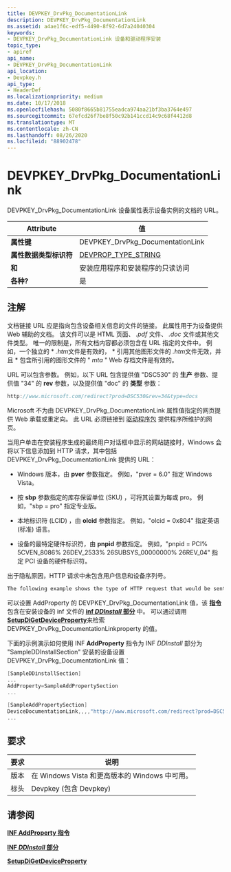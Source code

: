 ```yaml
---
title: DEVPKEY_DrvPkg_DocumentationLink
description: DEVPKEY_DrvPkg_DocumentationLink
ms.assetid: a4ae1f6c-edf5-4490-8f92-6d7a24040304
keywords:
- DEVPKEY_DrvPkg_DocumentationLink 设备和驱动程序安装
topic_type:
- apiref
api_name:
- DEVPKEY_DrvPkg_DocumentationLink
api_location:
- Devpkey.h
api_type:
- HeaderDef
ms.localizationpriority: medium
ms.date: 10/17/2018
ms.openlocfilehash: 5080f8665b81755eadca974aa21bf3ba3764e497
ms.sourcegitcommit: 67efcd26f7be8f50c92b141ccd14c9c68f4412d8
ms.translationtype: MT
ms.contentlocale: zh-CN
ms.lasthandoff: 08/26/2020
ms.locfileid: "88902478"
---
```

# <a name="devpkey_drvpkg_documentationlink"></a>DEVPKEY_DrvPkg_DocumentationLink

DEVPKEY_DrvPkg_DocumentationLink 设备属性表示设备实例的文档的 URL。

|Attribute|值|
|----|----|
|**属性键**|DEVPKEY_DrvPkg_DocumentationLink|
|**属性数据类型标识符**|[DEVPROP_TYPE_STRING](devprop-type-string.md)|
|**和**|安装应用程序和安装程序的只读访问|
|**各种?**|是|

## <a name="remarks"></a>注解

文档链接 URL 应是指向包含设备相关信息的文件的链接。 此属性用于为设备提供 Web 辅助的文档。 该文件可以是 HTML 页面、 *.pdf* 文件、 *.doc* 文件或其他文件类型。 唯一的限制是，所有文档内容都必须包含在 URL 指定的文件中。 例如，一个独立的 \* *.htm*文件是有效的， \* 引用其他图形文件的 *.htm*文件无效，并且 \* 包含所引用的图形文件的 " *mta* " Web 存档文件是有效的。

URL 可以包含参数。 例如，以下 URL 包含提供值 "DSC530" 的 **生产** 参数、提供值 "34" 的 **rev** 参数，以及提供值 "doc" 的 **类型** 参数：

```cpp
http://www.microsoft.com/redirect?prod=DSC530&rev=34&type=docs
```

Microsoft 不为由 DEVPKEY_DrvPkg_DocumentationLink 属性值指定的网页提供 Web 承载或重定向。 此 URL 必须链接到 [驱动程序包](https://docs.microsoft.com/windows-hardware/drivers/install/driver-packages) 提供程序所维护的网页。

当用户单击在安装程序生成的最终用户对话框中显示的网站链接时，Windows 会将以下信息添加到 HTTP 请求，其中包括 DEVPKEY_DrvPkg_DocumentationLink 提供的 URL：

- Windows 版本，由 **pver** 参数指定。 例如，"pver = 6.0" 指定 Windows Vista。

- 按 **sbp** 参数指定的库存保留单位 (SKU) ，可将其设置为每或 pro。 例如，"sbp = pro" 指定专业版。

- 本地标识符 (LCID) ，由 **olcid** 参数指定。 例如，"olcid = 0x804" 指定英语 (标准) 语言。

- 设备的最特定硬件标识符，由 **pnpid** 参数指定。 例如，"pnpid = PCI% 5CVEN_8086% 26DEV_2533% 26SUBSYS_00000000% 26REV_04" 指定 PCI 设备的硬件标识符。

出于隐私原因，HTTP 请求中未包含用户信息和设备序列号。

```cpp
The following example shows the type of HTTP request that would be sent to a web server: http://www.microsoft.com/redirect?prod=DSC530&rev34&type=docs&pver=6.0&spb=pro&olcid=0x409&pnpid=PCI%5CVEN_8086%26DEV_2533%26SUBSYS_00000000%26REV_04
```

可以设置 AddProperty 的 DEVPKEY_DrvPkg_DocumentationLink 值，该 [**指令**](https://docs.microsoft.com/windows-hardware/drivers/install/inf-addproperty-directive) 包含在安装设备的 inf 文件的 [**inf *DDInstall* 部分**](https://docs.microsoft.com/windows-hardware/drivers/install/inf-ddinstall-section) 中。 可以通过调用 [**SetupDiGetDeviceProperty**](https://docs.microsoft.com/windows/desktop/api/setupapi/nf-setupapi-setupdigetdevicepropertyw)来检索 DEVPKEY_DrvPkg_DocumentationLinkproperty 的值。

下面的示例演示如何使用 INF **AddProperty** 指令为 INF *DDInstall* 部分为 "SampleDDInstallSection" 安装的设备设置 DEVPKEY_DrvPkg_DocumentationLink 值：

```cpp
[SampleDDinstallSection]
...
AddProperty=SampleAddPropertySection
...

[SampleAddPropertySection]
DeviceDocumentationLink,,,,"http://www.microsoft.com/redirect?prod=DSC530&rev34&type="docs"
...
```

## <a name="requirements"></a>要求

|要求| 说明|
|----|----|
|版本|在 Windows Vista 和更高版本的 Windows 中可用。|
|标头|Devpkey (包含 Devpkey) |

## <a name="see-also"></a>请参阅

[**INF AddProperty 指令**](https://docs.microsoft.com/windows-hardware/drivers/install/inf-addproperty-directive)

[**INF *DDInstall* 部分**](https://docs.microsoft.com/windows-hardware/drivers/install/inf-ddinstall-section)

[**SetupDiGetDeviceProperty**](https://docs.microsoft.com/windows/desktop/api/setupapi/nf-setupapi-setupdigetdevicepropertyw)
